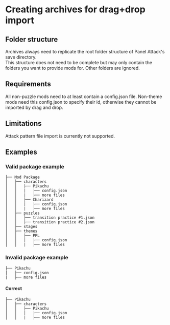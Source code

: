 # Creating archives for drag+drop import

## Folder structure 
Archives always need to replicate the root folder structure of Panel Attack's save directory.  
This structure does not need to be complete but may only contain the folders you want to provide mods for. Other folders are ignored.

## Requirements

All non-puzzle mods need to at least contain a config.json file. Non-theme mods need this config.json to specify their id, otherwise they cannot be imported by drag and drop.

## Limitations

Attack pattern file import is currently not supported.

## Examples

### Valid package example

```
├── Mod Package
│   ├── characters
│   │   ├── Pikachu
│   │   |   ├── config.json
│   │   |   ├── more files
│   │   ├── Charizard
│   │   |   ├── config.json
│   │   |   ├── more files
│   ├── puzzles
│   │   ├── transition practice #1.json
│   │   ├── transition practice #2.json
│   ├── stages
│   ├── themes
│   │   ├── PPL
│   │   |   ├── config.json
│   │   |   ├── more files
```

### Invalid package example

```
├── Pikachu
|   ├── config.json
|   ├── more files
```

#### Correct

```
├── Pikachu
│   ├── characters
│   │   ├── Pikachu
│   │   |   ├── config.json
│   │   |   ├── more files
```